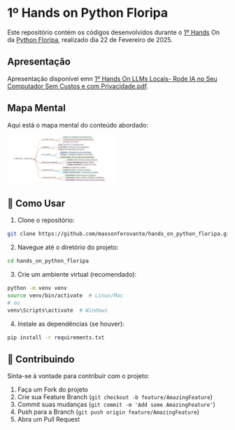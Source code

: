 # 1º Hands on Python Floripa

Este repositório contém os códigos desenvolvidos durante o [1º Hands](https://www.meetup.com/floripa-python-meetup/events/306191610/?eventOrigin=group_upcoming_events) On da [Python Floripa](https://python.floripa.br/), realizado dia 22 de Fevereiro de 2025.

## Apresentação

Apresentação disponível emn [1º Hands On LLMs Locais- Rode IA no Seu Computador Sem Custos e com Privacidade.pdf](1HandsOnLLMsLocaisRodeIAnoSeuComputadorSemCustosecomPrivacidade.pdf).

## Mapa Mental

Aqui está o mapa mental do conteúdo abordado:

<img src="mapa_mental.png" alt="Mapa Mental" title="Mapa Mental" width="50%">

## 🚀 Como Usar

1. Clone o repositório:

```bash
git clone https://github.com/maxsonferovante/hands_on_python_floripa.git
```

2. Navegue até o diretório do projeto:

```bash
cd hands_on_python_floripa
```

3. Crie um ambiente virtual (recomendado):

```bash
python -m venv venv
source venv/bin/activate  # Linux/Mac
# ou
venv\Scripts\activate  # Windows
```

4. Instale as dependências (se houver):

```bash
pip install -r requirements.txt
```

## 🤝 Contribuindo

Sinta-se à vontade para contribuir com o projeto:

1. Faça um Fork do projeto
2. Crie sua Feature Branch (`git checkout -b feature/AmazingFeature`)
3. Commit suas mudanças (`git commit -m 'Add some AmazingFeature'`)
4. Push para a Branch (`git push origin feature/AmazingFeature`)
5. Abra um Pull Request
